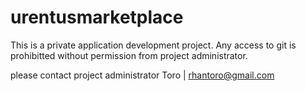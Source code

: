 urentusmarketplace
==================
This is a private application development project. Any access to git is prohibitted without permission from
project administrator.

please contact project administrator
Toro | rhantoro@gmail.com


